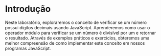 # Introdução

Neste laboratório, exploraremos o conceito de verificar se um número possui dígitos decimais usando JavaScript. Aprenderemos como usar o operador módulo para verificar se um número é divisível por um e retornar o resultado. Através de exemplos práticos e exercícios, obteremos uma melhor compreensão de como implementar este conceito em nossos programas JavaScript.
